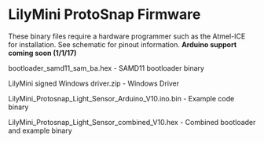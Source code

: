LilyMini ProtoSnap Firmware
===================================

These binary files require a hardware programmer such as the Atmel-ICE for installation. See schematic for pinout information. **Arduino support coming soon (1/1/17)**

bootloader_samd11_sam_ba.hex - SAMD11 bootloader binary

LilyMini signed Windows driver.zip - Windows Driver

LilyMini_Protosnap_Light_Sensor_Arduino_V10.ino.bin - Example code binary

LilyMini_Protosnap_Light_Sensor_combined_V10.hex - Combined bootloader and example binary

